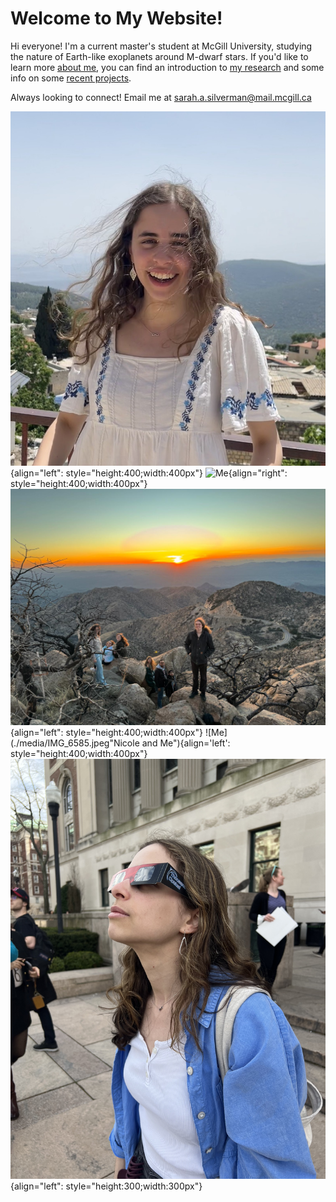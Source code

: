 # Welcome to My Website!


Hi everyone! I'm a current master's student at McGill University, studying the nature of Earth-like exoplanets around M-dwarf stars. If you'd like to learn more [about me](./about/index.md), you can find an introduction to [my research](./reasearch/index.md) and some info on some [recent projects](./projects/index.md).

Always looking to connect! Email me at sarah.a.silverman@mail.mcgill.ca

![Me](./media/IMG_1543.jpeg "Me"){align="left": style="height:400;width:400px"}
![Me](./media/DB_04242024_046.JPG "Mrin, Aid, me"){align="right": style="height:400;width:400px"}
![Me](./media/cbe8a7ba-4e10-49f5-8ba9-391b44ebc188.jpg "Mrin, Aid, me"){align="left": style="height:400;width:400px"}
![Me](./media/IMG_6585.jpeg"Nicole and Me"){align='left': style="height:400;width:400px"}
![Me](./media/IMG_9341.jpeg "eclipse"){align="left": style="height:300;width:300px"}
